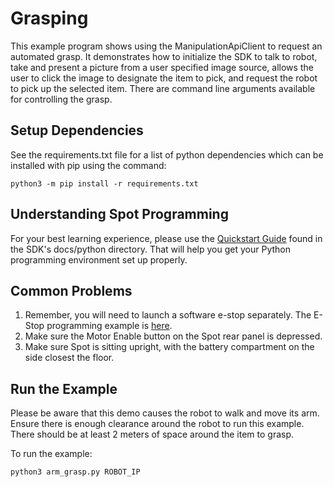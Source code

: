 <!--
Copyright (c) 2023 Boston Dynamics, Inc.  All rights reserved.

Downloading, reproducing, distributing or otherwise using the SDK Software
is subject to the terms and conditions of the Boston Dynamics Software
Development Kit License (20191101-BDSDK-SL).
-->

# Grasping

This example program shows using the ManipulationApiClient to request an automated grasp. It demonstrates how to
initialize the SDK to talk to robot, take and present a picture from a user specified image source, allows the
user to click the image to designate the item to pick, and request the robot to pick up the selected item. There
are command line arguments available for controlling the grasp.

## Setup Dependencies

See the requirements.txt file for a list of python dependencies which can be installed with pip
using the command:

```
python3 -m pip install -r requirements.txt
```

## Understanding Spot Programming

For your best learning experience, please use the [Quickstart Guide](../../../docs/python/quickstart.md)
found in the SDK's docs/python directory. That will help you get your Python programming environment set up properly.

## Common Problems

1. Remember, you will need to launch a software e-stop separately. The E-Stop programming example is [here](../estop/README.md).
2. Make sure the Motor Enable button on the Spot rear panel is depressed.
3. Make sure Spot is sitting upright, with the battery compartment on the side closest the floor.

## Run the Example

Please be aware that this demo causes the robot to walk and move its arm. Ensure there is enough
clearance around the robot to run this example. There should be at least 2 meters of space around
the item to grasp.

To run the example:

```
python3 arm_grasp.py ROBOT_IP
```
